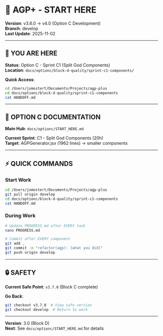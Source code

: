 # 🧭 AGP+ - START HERE

**Version**: v3.6.0 → v4.0 (Option C Development)  
**Branch**: develop  
**Last Update**: 2025-11-02

---

## 🎯 YOU ARE HERE

**Status**: Option C - Sprint C1 (Split God Components)  
**Location**: `docs/optionc/block-d-quality/sprint-c1-components/`

**Quick Access**:
```bash
cd /Users/jomostert/Documents/Projects/agp-plus
cd docs/optionc/block-d-quality/sprint-c1-components
cat HANDOFF.md
```

---

## 📂 OPTION C DOCUMENTATION

**Main Hub**: `docs/optionc/START_HERE.md`

**Current Sprint**: C1 - Split God Components (20h)  
**Target**: AGPGenerator.jsx (1962 lines) → smaller components

---

## ⚡ QUICK COMMANDS

### Start Work
```bash
cd /Users/jomostert/Documents/Projects/agp-plus
git pull origin develop
cd docs/optionc/block-d-quality/sprint-c1-components
cat HANDOFF.md
```

### During Work
```bash
# Update PROGRESS.md after EVERY task
nano PROGRESS.md

# Commit after EVERY component
git add .
git commit -m "refactor(agp): [what you did]"
git push origin develop
```

---

## 🔒 SAFETY

**Current Safe Point**: `v3.7.0` (Block C complete)

**Go Back**:
```bash
git checkout v3.7.0  # View safe version
git checkout develop  # Return to work
```

---

**Version**: 3.0 (Block D)  
**Next**: See `docs/optionc/START_HERE.md` for details
